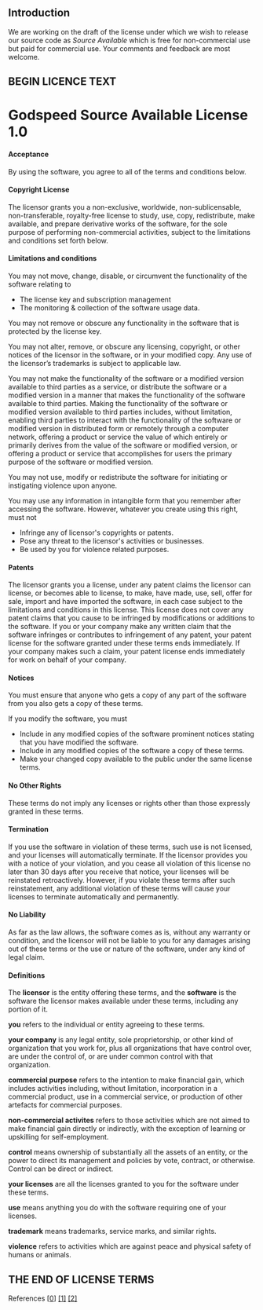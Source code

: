 ## Introduction
We are working on the draft of the license under which we wish to release our source code as *Source Available* which is free for non-commercial use but paid for commercial use. Your comments and feedback are most welcome.


## BEGIN LICENCE TEXT

# Godspeed Source Available License 1.0

#### Acceptance

By using the software, you agree to all of the terms and conditions below.

#### Copyright License

The licensor grants you a non-exclusive, worldwide, non-sublicensable, non-transferable, royalty-free license to study, use, copy, redistribute, make available, and prepare derivative works of the software, for the sole purpose of performing non-commercial activities, subject to the limitations and conditions set forth below.

#### Limitations and conditions

You may not move, change, disable, or circumvent the functionality of the software relating to 
* The license key and subscription management
* The monitoring & collection of the software usage data. 

You may not remove or obscure any functionality in the software that is protected by the license key.

You may not alter, remove, or obscure any licensing, copyright, or other notices of the licensor in the software, or in your modified copy. Any use of the licensor’s trademarks is subject to applicable law.

You may not make the functionality of the software or a modified version available to third parties as a service, or distribute the software or a modified version in a manner that makes the functionality of the software available to third parties. Making the functionality of the software or modified version available to third parties includes, without limitation, enabling third parties to interact with the functionality of the software or modified version in distributed form or remotely through a computer network, offering a product or service the value of which entirely or primarily derives from the value of the software or modified version, or offering a product or service that accomplishes for users the primary purpose of the software or modified version.

You may not use, modify or redistribute the software for initiating or instigating violence upon anyone.

You may use any information in intangible form that you remember after accessing the software. However, whatever you create using this right, must not 
* Infringe any of licensor's copyrights or patents.
* Pose any threat to the licensor's activities or businesses.
* Be used by you for violence related purposes.

#### Patents

The licensor grants you a license, under any patent claims the licensor can license, or becomes able to license, to make, have made, use, sell, offer for sale, import and have imported the software, in each case subject to the limitations and conditions in this license. This license does not cover any patent claims that you cause to be infringed by modifications or additions to the software. If you or your company make any written claim that the software infringes or contributes to infringement of any patent, your patent license for the software granted under these terms ends immediately. If your company makes such a claim, your patent license ends immediately for work on behalf of your company.

#### Notices

You must ensure that anyone who gets a copy of any part of the software from you also gets a copy of these terms.

If you modify the software, you must 
* Include in any modified copies of the software prominent notices stating that you have modified the software.
* Include in any modified copies of the software a copy of these terms.
* Make your changed copy available to the public under the same license terms.

#### No Other Rights

These terms do not imply any licenses or rights other than those expressly granted in these terms.

#### Termination

If you use the software in violation of these terms, such use is not licensed, and your licenses will automatically terminate. If the licensor provides you with a notice of your violation, and you cease all violation of this license no later than 30 days after you receive that notice, your licenses will be reinstated retroactively. However, if you violate these terms after such reinstatement, any additional violation of these terms will cause your licenses to terminate automatically and permanently.

#### No Liability

As far as the law allows, the software comes as is, without any warranty or condition, and the licensor will not be liable to you for any damages arising out of these terms or the use or nature of the software, under any kind of legal claim.

#### Definitions

The **licensor** is the entity offering these terms, and the **software** is the software the licensor makes available under these terms, including any portion of it.

**you** refers to the individual or entity agreeing to these terms.

**your company** is any legal entity, sole proprietorship, or other kind of organization that you work for, plus all organizations that have control over, are under the control of, or are under common control with that organization. 

**commercial purpose** refers to the intention to make financial gain, which includes activities including, without limitation, incorporation in a commercial product, use in a commercial service, or production of other artefacts for commercial purposes. 

**non-commercial activites** refers to those activities which are not aimed to make financial gain directly or indirectly, with the exception of learning or upskilling for self-employment.

**control** means ownership of substantially all the assets of an entity, or the power to direct its management and policies by vote, contract, or otherwise. Control can be direct or indirect.

**your licenses** are all the licenses granted to you for the software under these terms.

**use** means anything you do with the software requiring one of your licenses.

**trademark** means trademarks, service marks, and similar rights.

**violence** refers to activities which are against peace and physical safety of humans or animals.

## THE END OF LICENSE TERMS

References
[[0](https://www.mysql.com/about/legal/licensing/oem/)]
[[1]](https://opensource.stackexchange.com/questions/12642/how-is-commercial-use-of-software-defined)
[[2]](https://www.indeed.com/career-advice/career-development/commercial-use)